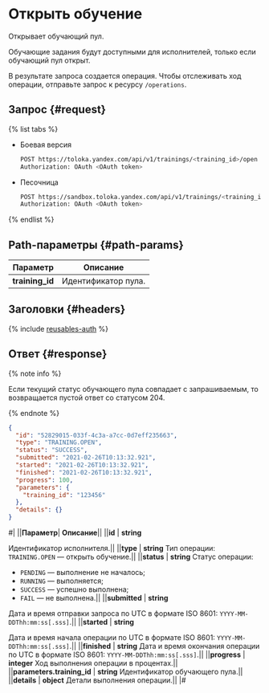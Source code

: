 # Открыть обучение

Открывает обучающий пул.

Обучающие задания будут доступными для исполнителей, только если обучающий пул открыт.

В результате запроса создается операция. Чтобы отслеживать ход операции, отправьте запрос к ресурсу `/operations`.

## Запрос {#request}

{% list tabs %}

- Боевая версия

    ```bash
    POST https://toloka.yandex.com/api/v1/trainings/<training_id>/open
    Authorization: OAuth <OAuth token>
    ```

- Песочница

    ```bash
    POST https://sandbox.toloka.yandex.com/api/v1/trainings/<training_id>/open
    Authorization: OAuth <OAuth token>
    ```

{% endlist %}

## Path-параметры {#path-params}

Параметр | Описание
----- | -----
**training_id** | Идентификатор пула.

## Заголовки {#headers}

{% include [reusables-auth](../_includes/reusables/id-reusables/auth.md) %}

## Ответ {#response}

{% note info %}

Если текущий статус обучающего пула совпадает с запрашиваемым, то возвращается пустой ответ со статусом 204.

{% endnote %}

```json
{
  "id": "52829015-033f-4c3a-a7cc-0d7eff235663",
  "type": "TRAINING.OPEN",
  "status": "SUCCESS",
  "submitted": "2021-02-26T10:13:32.921",
  "started": "2021-02-26T10:13:32.921",
  "finished": "2021-02-26T10:13:32.921",
  "progress": 100,
  "parameters": {
    "training_id": "123456"
  },
  "details": {}
}
```

#|
||**Параметр**| **Описание**||
||**id** | **string**

Идентификатор исполнителя.||
||**type** | **string**
Тип операции: `TRAINING.OPEN` — открыть обучение.||
||**status** | **string**
Статус операции:

- `PENDING` — выполнение не началось;
- `RUNNING` — выполняется;
- `SUCCESS` — успешно выполнена;
- `FAIL` — не выполнена.||
||**submitted** | **string**

Дата и время отправки запроса по UTC в формате ISO 8601: `YYYY-MM-DDThh:mm:ss[.sss]`.||
||**started** | **string**

Дата и время начала операции по UTC в формате ISO 8601: `YYYY-MM-DDThh:mm:ss[.sss]`.||
||**finished** | **string**
Дата и время окончания операции по UTC в формате ISO 8601: `YYYY-MM-DDThh:mm:ss[.sss]`.||
||**progress** | **integer**
Ход выполнения операции в процентах.||
||**parameters.training_id** | **string**
Идентификатор обучающего пула.||
||**details** | **object**
Детали выполнения операции.||
|#